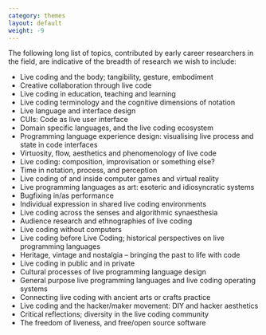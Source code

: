 ```yaml
---
category: themes
layout: default
weight: -9
---
```


The following long list of topics, contributed by early career researchers in the field, are indicative of the breadth of research we wish to include:

* Live coding and the body; tangibility, gesture, embodiment
* Creative collaboration through live code
* Live coding in education, teaching and learning
* Live coding terminology and the cognitive dimensions of notation
* Live language and interface design
* CUIs: Code as live user interface
* Domain specific languages, and the live coding ecosystem
* Programming language experience design: visualising live process and state in code interfaces
* Virtuosity, flow, aesthetics and phenomenology of live code
* Live coding: composition, improvisation or something else?
* Time in notation, process, and perception
* Live coding of and inside computer games and virtual reality
* Live programming languages as art: esoteric and idiosyncratic systems
* Bugfixing in/as performance
* Individual expression in shared live coding environments
* Live coding across the senses and algorithmic synaesthesia
* Audience research and ethnographies of live coding
* Live coding without computers
* Live coding before Live Coding; historical perspectives on live programming languages
* Heritage, vintage and nostalgia – bringing the past to life with code
* Live coding in public and in private
* Cultural processes of live programming language design
* General purpose live programming languages and live coding operating systems
* Connecting live coding with ancient arts or crafts practice
* Live coding and the hacker/maker movement: DIY and hacker aesthetics
* Critical reflections; diversity in the live coding community
* The freedom of liveness, and free/open source software

